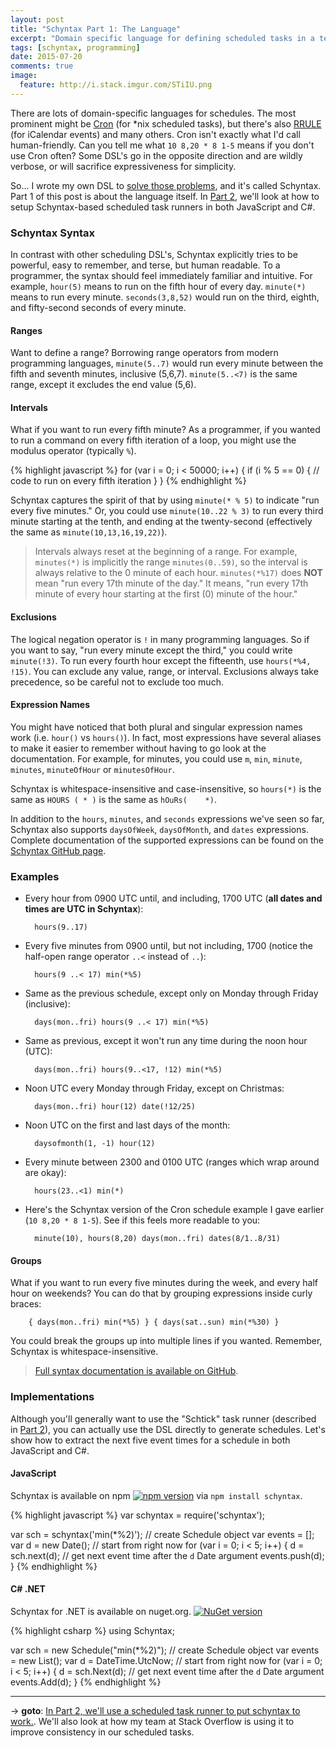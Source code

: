 ```yaml
---
layout: post
title: "Schyntax Part 1: The Language"
excerpt: "Domain specific language for defining scheduled tasks in a terse, but readable, format."
tags: [schyntax, programming]
date: 2015-07-20
comments: true
image:
  feature: http://i.stack.imgur.com/STiIU.png
---
```


There are lots of domain-specific languages for schedules. The most prominent might be [Cron](https://en.wikipedia.org/wiki/Cron) (for \*nix scheduled tasks), but there's also [RRULE](http://www.kanzaki.com/docs/ical/rrule.html) (for iCalendar events) and many others. Cron isn't exactly what I'd call human-friendly. Can you tell me what `10 8,20 * 8 1-5` means if you don't use Cron often? Some DSL's go in the opposite direction and are wildly verbose, or will sacrifice expressiveness for simplicity.

So... I wrote my own DSL to [solve those problems](https://xkcd.com/927/), and it's called Schyntax. Part 1 of this post is about the language itself. In [Part 2](/schyntax-part-2), we'll look at how to setup Schyntax-based scheduled task runners in both JavaScript and C#.

### Schyntax Syntax

In contrast with other scheduling DSL's, Schyntax explicitly tries to be powerful, easy to remember, and terse, but human readable. To a programmer, the syntax should feel immediately familiar and intuitive. For example, `hour(5)` means to run on the fifth hour of every day. `minute(*)` means to run every minute. `seconds(3,8,52)` would run on the third, eighth, and fifty-second seconds of every minute.

#### Ranges

Want to define a range? Borrowing range operators from modern programming languages, `minute(5..7)` would run every minute between the fifth and seventh minutes, inclusive (5,6,7). `minute(5..<7)` is the same range, except it excludes the end value (5,6).

#### Intervals

What if you want to run every fifth minute? As a programmer, if you wanted to run a command on every fifth iteration of a loop, you might use the modulus operator (typically `%`).

{% highlight javascript %}
for (var i = 0; i < 50000; i++) {
    if (i % 5 == 0) {
        // code to run on every fifth iteration
    }
}
{% endhighlight %}

Schyntax captures the spirit of that by using `minute(* % 5)` to indicate "run every five minutes." Or, you could use `minute(10..22 % 3)` to run every third minute starting at the tenth, and ending at the twenty-second (effectively the same as `minute(10,13,16,19,22)`).

> Intervals always reset at the beginning of a range. For example, `minutes(*)` is implicitly the range `minutes(0..59)`, so the interval is always relative to the 0 minute of each hour. `minutes(*%17)` does __NOT__ mean "run every 17th minute of the day." It means, "run every 17th minute of every hour starting at the first (0) minute of the hour."

#### Exclusions

The logical negation operator is `!` in many programming languages. So if you want to say, "run every minute except the third," you could write `minute(!3)`. To run every fourth hour except the fifteenth, use `hours(*%4, !15)`. You can exclude any value, range, or interval. Exclusions always take precedence, so be careful not to exclude too much.

#### Expression Names

You might have noticed that both plural and singular expression names work (i.e. `hour()` vs `hours()`). In fact, most expressions have several aliases to make it easier to remember without having to go look at the documentation. For example, for minutes, you could use `m`, `min`, `minute`, `minutes`, `minuteOfHour` or `minutesOfHour`.

Schyntax is whitespace-insensitive and case-insensitive, so `hours(*)` is the same as `HOURS ( * )` is the same as `hOuRs(    *)`.
 
In addition to the `hours`, `minutes`, and `seconds` expressions we've seen so far, Schyntax also supports `daysOfWeek`, `daysOfMonth`, and `dates` expressions. Complete documentation of the supported expressions can be found on the [Schyntax GitHub page](https://github.com/schyntax/schyntax#expressions).

### Examples

* Every hour from 0900 UTC until, and including, 1700 UTC (__all dates and times are UTC in Schyntax__):

        hours(9..17)

* Every five minutes from 0900 until, but not including, 1700 (notice the half-open range operator `..<` instead of `..`):
  
        hours(9 ..< 17) min(*%5)

* Same as the previous schedule, except only on Monday through Friday (inclusive):

        days(mon..fri) hours(9 ..< 17) min(*%5)

* Same as previous, except it won't run any time during the noon hour (UTC):

        days(mon..fri) hours(9..<17, !12) min(*%5)

* Noon UTC every Monday through Friday, except on Christmas:

        days(mon..fri) hour(12) date(!12/25)

* Noon UTC on the first and last days of the month:

        daysofmonth(1, -1) hour(12)

* Every minute between 2300 and 0100 UTC (ranges which wrap around are okay):

        hours(23..<1) min(*)

* Here's the Schyntax version of the Cron schedule example I gave earlier (`10 8,20 * 8 1-5`). See if this feels more readable to you:

        minute(10), hours(8,20) days(mon..fri) dates(8/1..8/31)

#### Groups

What if you want to run every five minutes during the week, and every half hour on weekends? You can do that by grouping expressions inside curly braces:

        { days(mon..fri) min(*%5) } { days(sat..sun) min(*%30) }

You could break the groups up into multiple lines if you wanted. Remember, Schyntax is whitespace-insensitive.

> [Full syntax documentation is available on GitHub](https://github.com/schyntax/schyntax).

### Implementations

Although you'll generally want to use the "Schtick" task runner (described in [Part 2](/schyntax-part-2)), you can actually use the DSL directly to generate schedules. Let's show how to extract the next five event times for a schedule in both JavaScript and C#.

#### JavaScript

Schyntax is available on npm [![npm version](https://badge.fury.io/js/schyntax.svg)](http://badge.fury.io/js/schyntax) via `npm install schyntax`.

{% highlight javascript %}
var schyntax = require('schyntax');

var sch = schyntax('min(*%2)'); // create Schedule object
var events = [];
var d = new Date(); // start from right now
for (var i = 0; i < 5; i++) {
  d = sch.next(d); // get next event time after the `d` Date argument
  events.push(d);
}
{% endhighlight %}

#### C# .NET

Schyntax for .NET is available on nuget.org. [![NuGet version](https://badge.fury.io/nu/Schyntax.svg)](http://badge.fury.io/nu/Schyntax)

{% highlight csharp %}
using Schyntax;

var sch = new Schedule("min(*%2)"); // create Schedule object
var events = new List<DateTime>();
var d = DateTime.UtcNow; // start from right now
for (var i = 0; i < 5; i++)
{
    d = sch.Next(d); // get next event time after the `d` Date argument
    events.Add(d);
}
{% endhighlight %}

---

→ __goto__: [In Part 2, we'll use a scheduled task runner to put schyntax to work.](/schyntax-part-2). We'll also look at how my team at Stack Overflow is using it to improve consistency in our scheduled tasks.